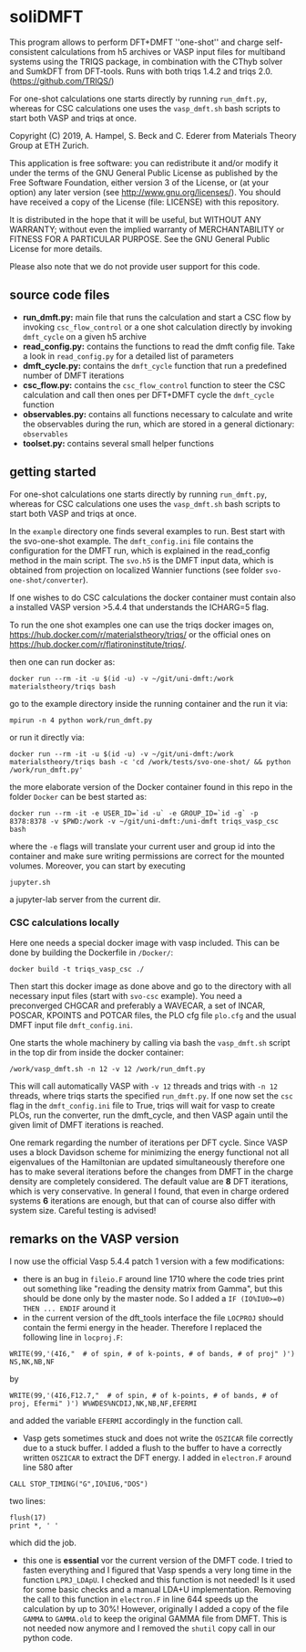# soliDMFT
This program allows to perform DFT+DMFT ''one-shot'' and charge self-consistent
calculations from h5 archives or VASP input files for multiband systems using
the TRIQS package, in combination with the CThyb solver and SumkDFT from
DFT-tools. Runs with both triqs 1.4.2 and triqs 2.0. (https://github.com/TRIQS/)

For one-shot calculations one starts directly by running `run_dmft.py`, whereas
for CSC calculations one uses the `vasp_dmft.sh` bash scripts to start both VASP
and triqs at once.

Copyright (C) 2019, A. Hampel, S. Beck and C. Ederer from Materials Theory Group
at ETH Zurich.

This application is free software: you can redistribute it and/or modify it
under the terms of the GNU General Public License as published by the Free
Software Foundation, either version 3 of the License, or (at your option) any
later version (see <http://www.gnu.org/licenses/>). You should have received a
copy of the License (file: LICENSE) with this repository.

It is distributed in the hope that it will be useful, but WITHOUT ANY WARRANTY;
without even the implied warranty of MERCHANTABILITY or FITNESS FOR A
PARTICULAR PURPOSE. See the GNU General Public License for more details.

Please also note that we do not provide user support for this code. 

## source code files

- __run_dmft.py:__ main file that runs the calculation and start a CSC flow by
  invoking  `csc_flow_control` or a one shot calculation directly by invoking
  `dmft_cycle` on a given h5 archive
- __read_config.py:__ contains the functions to read the dmft config file. Take a
  look in `read_config.py` for a detailed list of parameters
- __dmft_cycle.py:__ contains the `dmft_cycle` function that run a predefined
  number of DMFT iterations
- __csc_flow.py:__ contains the `csc_flow_control` function to steer the CSC
  calculation and call then ones per DFT+DMFT cycle the `dmft_cycle` function
- __observables.py:__ contains all functions necessary to calculate and write the
  observables during the run, which are stored in a general dictionary: `observables`
- __toolset.py:__ contains several small helper functions


## getting started

For one-shot calculations one starts directly by running `run_dmft.py`, whereas
for CSC calculations one uses the `vasp_dmft.sh` bash scripts to start both VASP
and triqs at once.

In the `example` directory one finds several
examples to run. Best start with the svo-one-shot example. The
`dmft_config.ini` file contains the configuration for the DMFT run, which is
explained in the read_config method in the main script. The `svo.h5` is the DMFT
input data, which is obtained from projection on localized Wannier functions
(see folder `svo-one-shot/converter`).

If one wishes to do CSC calculations the
docker container must contain also a installed VASP version >5.4.4 that
understands the ICHARG=5 flag.

To run the one shot examples one can use the triqs docker images on,
https://hub.docker.com/r/materialstheory/triqs/ or the official ones on
https://hub.docker.com/r/flatironinstitute/triqs/.

then one can run docker as:  
```
docker run --rm -it -u $(id -u) -v ~/git/uni-dmft:/work materialstheory/triqs bash
```
go to the example directory inside the running container and the run it via:  
```
mpirun -n 4 python work/run_dmft.py
```
or run it directly via:  
```
docker run --rm -it -u $(id -u) -v ~/git/uni-dmft:/work materialstheory/triqs bash -c 'cd /work/tests/svo-one-shot/ && python /work/run_dmft.py'
```
the more elaborate version of the Docker container found in this repo in the
folder `Docker` can be best started as:
```
docker run --rm -it -e USER_ID=`id -u` -e GROUP_ID=`id -g` -p 8378:8378 -v $PWD:/work -v ~/git/uni-dmft:/uni-dmft triqs_vasp_csc bash
```
where the `-e` flags will translate your current user and group id into the
container and make sure writing permissions are correct for the mounted volumes.
Moreover, you can start by executing
```
jupyter.sh
```
a jupyter-lab server from the current dir.

### CSC calculations locally

Here one needs a special docker image with vasp included. This can be done by
building the Dockerfile in `/Docker/`:
```
docker build -t triqs_vasp_csc ./
```
Then start this docker image as done above and go to the directory with all
necessary input files (start with `svo-csc` example). You need a preconverged
CHGCAR and preferably a WAVECAR, a set of INCAR, POSCAR, KPOINTS and POTCAR
files, the PLO cfg file `plo.cfg` and the usual DMFT input file
`dmft_config.ini`.

One starts the whole machinery by calling via bash the `vasp_dmft.sh` script in
the top dir from inside the docker container:
```
/work/vasp_dmft.sh -n 12 -v 12 /work/run_dmft.py
```
This will call automatically VASP with `-v 12` threads and triqs with `-n 12`
threads, where triqs starts the specified `run_dmft.py`. If one now set the `csc`
flag in the `dmft_config.ini` file to True, triqs will wait for vasp to create
PLOs, run the converter, run the dmft_cycle, and then VASP again until the given
limit of DMFT iterations is reached.

One remark regarding the number of iterations per DFT cycle. Since VASP uses a
block Davidson scheme for minimizing the energy functional not all eigenvalues
of the Hamiltonian are updated simultaneously therefore one has to make several
iterations before the changes from DMFT in the charge density are completely
considered. The default value are __8__ DFT iterations, which is very
conservative. In general I found, that even in charge ordered systems __6__
iterations are enough, but that can of course also differ with system size.
Careful testing is advised!

## remarks on the VASP version

I now use the official Vasp 5.4.4 patch 1 version with a few modifications:

- there is an bug in `fileio.F` around line 1710 where the code tries print out
  something like "reading the density matrix from Gamma", but this should be
  done only by the master node. So I added a `IF (IO%IU0>=0) THEN ... ENDIF`
  around it
- in the current version of the dft_tools interface the file `LOCPROJ` should
  contain the fermi energy in the header. Therefore I replaced the following
  line in `locproj.F`:
```
WRITE(99,'(4I6,"  # of spin, # of k-points, # of bands, # of proj" )') NS,NK,NB,NF
```
by
```
WRITE(99,'(4I6,F12.7,"  # of spin, # of k-points, # of bands, # of proj, Efermi" )') W%WDES%NCDIJ,NK,NB,NF,EFERMI
```
and added the variable `EFERMI` accordingly in the function call.
- Vasp gets sometimes stuck and does not write the `OSZICAR` file correctly due
  to a stuck buffer. I added a flush to the buffer to have a correctly written
  `OSZICAR` to extract the DFT energy. I added in `electron.F` around line 580
  after
```
CALL STOP_TIMING("G",IO%IU6,"DOS")
```
two lines:
```
flush(17)
print *, ' '
```
which did the job.
- this one is __essential__ vor the current version of the DMFT code. I tried to
  fasten everything and I figured that Vasp spends a very long time in the
  function `LPRJ_LDApU`. I checked and this function is not needed! Is it used
  for some basic checks and a manual LDA+U implementation. Removing the call to
  this function in `electron.F` in line 644 speeds up the calculation by up to
  30%! However, originally I added a copy of the file `GAMMA` to `GAMMA.old` to
  keep the original GAMMA file from DMFT. This is not needed now anymore and I
  removed the `shutil` copy call in our python code.
